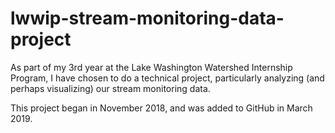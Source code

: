 # lwwip-stream-monitoring-data-project

As part of my 3rd year at the Lake Washington Watershed Internship Program, I have chosen to do a technical project, particularly analyzing (and perhaps visualizing) our stream monitoring data.

This project began in November 2018, and was added to GitHub in March 2019.
